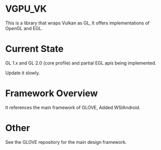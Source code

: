 # VGPU_VK
This is a library that wraps Vulkan as GL, It offers implementations of OpenGL and EGL.
# Current State
GL 1.x and GL 2.0 (core profile) and partial EGL apis being implemented.

Update it slowly.
# Framework Overview
It references the main framework of GLOVE, Added WSIAndroid.
# Other
See the GLOVE repository for the main design framework.
